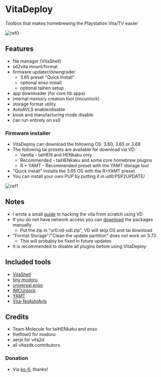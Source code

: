 # VitaDeploy
Toolbox that makes homebrewing the Playstation Vita/TV easier

![ref0](https://github.com/SKGleba/VitaDeploy/raw/main/screenshots/main_menu.png)

## Features
- file manager (VitaShell)
- sd2vita mount/format
- firmware updater/downgrader
  - 3.65 preset "Quick Install"
  - optional enso install
  - optional taihen setup
- app downloader (for core hb apps)
- internal memory creation tool (imcunlock)
- storage format utility
- AutoAVLS enable/disable
- kiosk and manufacturing mode disable
- can run entirely on vs0

### Firmware installer
- VitaDeploy can download the following OS: 3.60, 3.65 or 3.68
- The following tai presets are available for download via VD:
  - Vanilla - taiHEN and HENkaku only
  - Recommended - taiHENkaku and some core homebrew plugins
  - R + YAMT - Recommended preset with the YAMT storage tool
- "Quick install" installs the 3.65 OS with the R+YAMT preset
- You can install your own PUP by putting it in ud0:PSP2UPDATE/

![ref1](https://github.com/SKGleba/VitaDeploy/raw/main/screenshots/install_os_pup.png)

## Notes
- I wrote a small [guide](https://hackmyvita.gitbook.io/start) to hacking the vita from scratch using VD
- If you do not have network access you can [download](https://mega.nz/folder/egoijADB#aBS8os-NEToqbLcrysjwiw) the packages manually
  - Put the zip in "ur0:vd-udl.zip", VD will skip OS and tai download
- "Format Storage"/"Clean the update partition" does not work on 3.73
  - This will probably be fixed in future updates
- It is recommended to disable all plugins before using VitaDeploy

## Included tools
- [VitaShell](https://github.com/TheOfficialFloW/VitaShell)
- [tiny modoru](https://github.com/SKGleba/modoru/tree/tiny)
- [universal enso](https://github.com/SKGleba/enso)
- [IMCUnlock](https://github.com/SKGleba/IMCUnlock)
- [YAMT](https://github.com/SKGleba/yamt-vita)
- [Vita-NoAutoAvls](https://github.com/SKGleba/VITA-NoAutoAvls)

## Credits
- Team Molecule for taiHENkaku and enso
- theflow0 for modoru
- xerpi for vita2d
- all vitasdk contributors

### Donation
- Via [ko-fi](https://ko-fi.com/skgleba), thanks!
